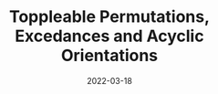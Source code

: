 ---
title: "Toppleable Permutations, Excedances and Acyclic Orientations"
collection: publications
date: 2022-03-18
venue: 'Combinatorial Theory, 2(1)'
link: 'https://doi.org/10.5070/C62156882'
# fileurl: '/files/papers/acyclicOrientations_CombinatorialTheory_published.pdf'
fileurl: 'https://arxiv.org/pdf/2010.11236.pdf'
authors: 'Arvind Ayyer, Prasad Tetali'
---